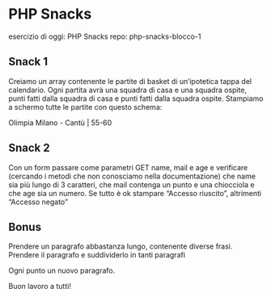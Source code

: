 # PHP Snacks

esercizio di oggi: PHP Snacks
repo: php-snacks-blocco-1
## Snack 1
Creiamo un array contenente le partite di basket di un’ipotetica tappa del calendario. Ogni partita avrà una squadra di casa e una squadra ospite, punti fatti dalla squadra di casa e punti fatti dalla squadra ospite. Stampiamo a schermo tutte le partite con questo schema:

Olimpia Milano - Cantù | 55-60
## Snack 2
Con un form passare come parametri GET name, mail e age e verificare (cercando i metodi che non conosciamo nella documentazione) che name sia più lungo di 3 caratteri, che mail contenga un punto e una chiocciola e che age sia un numero. Se tutto è ok stampare “Accesso riuscito”, altrimenti “Accesso negato”
## Bonus
Prendere un paragrafo abbastanza lungo, contenente diverse frasi. Prendere il paragrafo e suddividerlo in tanti paragrafi <p> Ogni punto un nuovo paragrafo.

Buon lavoro a tutti!